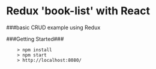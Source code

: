 # Redux 'book-list' with React

###basic CRUD example using Redux 

###Getting Started###

```
	> npm install
	> npm start
	> http://localhost:8080/
```
